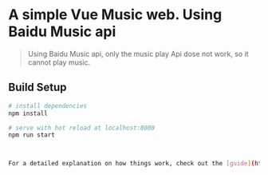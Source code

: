 # A simple Vue Music web. Using Baidu Music api

> Using Baidu Music api, only the music play Api dose not work, so it cannot play music.

## Build Setup

``` bash
# install dependencies
npm install

# serve with hot reload at localhost:8080
npm run start



For a detailed explanation on how things work, check out the [guide](http://vuejs-templates.github.io/webpack/) and [docs for vue-loader](http://vuejs.github.io/vue-loader).
